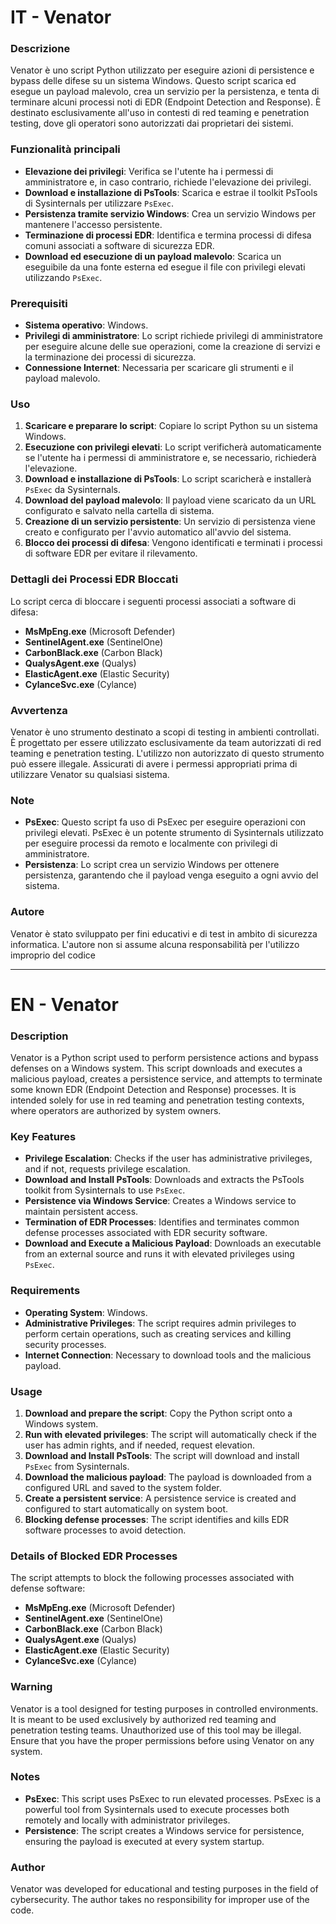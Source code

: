 # IT - Venator

### Descrizione

Venator è uno script Python utilizzato per eseguire azioni di persistence e bypass delle difese su un sistema Windows. Questo script scarica ed esegue un payload malevolo, crea un servizio per la persistenza, e tenta di terminare alcuni processi noti di EDR (Endpoint Detection and Response). È destinato esclusivamente all'uso in contesti di red teaming e penetration testing, dove gli operatori sono autorizzati dai proprietari dei sistemi.

### Funzionalità principali

- **Elevazione dei privilegi**: Verifica se l'utente ha i permessi di amministratore e, in caso contrario, richiede l'elevazione dei privilegi.
- **Download e installazione di PsTools**: Scarica e estrae il toolkit PsTools di Sysinternals per utilizzare `PsExec`.
- **Persistenza tramite servizio Windows**: Crea un servizio Windows per mantenere l'accesso persistente.
- **Terminazione di processi EDR**: Identifica e termina processi di difesa comuni associati a software di sicurezza EDR.
- **Download ed esecuzione di un payload malevolo**: Scarica un eseguibile da una fonte esterna ed esegue il file con privilegi elevati utilizzando `PsExec`.

### Prerequisiti

- **Sistema operativo**: Windows.
- **Privilegi di amministratore**: Lo script richiede privilegi di amministratore per eseguire alcune delle sue operazioni, come la creazione di servizi e la terminazione dei processi di sicurezza.
- **Connessione Internet**: Necessaria per scaricare gli strumenti e il payload malevolo.

### Uso

1. **Scaricare e preparare lo script**: Copiare lo script Python su un sistema Windows.
2. **Esecuzione con privilegi elevati**: Lo script verificherà automaticamente se l'utente ha i permessi di amministratore e, se necessario, richiederà l'elevazione.
3. **Download e installazione di PsTools**: Lo script scaricherà e installerà `PsExec` da Sysinternals.
4. **Download del payload malevolo**: Il payload viene scaricato da un URL configurato e salvato nella cartella di sistema.
5. **Creazione di un servizio persistente**: Un servizio di persistenza viene creato e configurato per l'avvio automatico all'avvio del sistema.
6. **Blocco dei processi di difesa**: Vengono identificati e terminati i processi di software EDR per evitare il rilevamento.

### Dettagli dei Processi EDR Bloccati

Lo script cerca di bloccare i seguenti processi associati a software di difesa:

- **MsMpEng.exe** (Microsoft Defender)
- **SentinelAgent.exe** (SentinelOne)
- **CarbonBlack.exe** (Carbon Black)
- **QualysAgent.exe** (Qualys)
- **ElasticAgent.exe** (Elastic Security)
- **CylanceSvc.exe** (Cylance)

### Avvertenza

Venator è uno strumento destinato a scopi di testing in ambienti controllati. È progettato per essere utilizzato esclusivamente da team autorizzati di red teaming e penetration testing. L'utilizzo non autorizzato di questo strumento può essere illegale. Assicurati di avere i permessi appropriati prima di utilizzare Venator su qualsiasi sistema.

### Note

- **PsExec**: Questo script fa uso di PsExec per eseguire operazioni con privilegi elevati. PsExec è un potente strumento di Sysinternals utilizzato per eseguire processi da remoto e localmente con privilegi di amministratore.
- **Persistenza**: Lo script crea un servizio Windows per ottenere persistenza, garantendo che il payload venga eseguito a ogni avvio del sistema.

### Autore

Venator è stato sviluppato per fini educativi e di test in ambito di sicurezza informatica. L'autore non si assume alcuna responsabilità per l'utilizzo improprio del codice

---

# EN - Venator

### Description

Venator is a Python script used to perform persistence actions and bypass defenses on a Windows system. This script downloads and executes a malicious payload, creates a persistence service, and attempts to terminate some known EDR (Endpoint Detection and Response) processes. It is intended solely for use in red teaming and penetration testing contexts, where operators are authorized by system owners.

### Key Features

- **Privilege Escalation**: Checks if the user has administrative privileges, and if not, requests privilege escalation.
- **Download and Install PsTools**: Downloads and extracts the PsTools toolkit from Sysinternals to use `PsExec`.
- **Persistence via Windows Service**: Creates a Windows service to maintain persistent access.
- **Termination of EDR Processes**: Identifies and terminates common defense processes associated with EDR security software.
- **Download and Execute a Malicious Payload**: Downloads an executable from an external source and runs it with elevated privileges using `PsExec`.

### Requirements

- **Operating System**: Windows.
- **Administrative Privileges**: The script requires admin privileges to perform certain operations, such as creating services and killing security processes.
- **Internet Connection**: Necessary to download tools and the malicious payload.

### Usage

1. **Download and prepare the script**: Copy the Python script onto a Windows system.
2. **Run with elevated privileges**: The script will automatically check if the user has admin rights, and if needed, request elevation.
3. **Download and Install PsTools**: The script will download and install `PsExec` from Sysinternals.
4. **Download the malicious payload**: The payload is downloaded from a configured URL and saved to the system folder.
5. **Create a persistent service**: A persistence service is created and configured to start automatically on system boot.
6. **Blocking defense processes**: The script identifies and kills EDR software processes to avoid detection.

### Details of Blocked EDR Processes

The script attempts to block the following processes associated with defense software:

- **MsMpEng.exe** (Microsoft Defender)
- **SentinelAgent.exe** (SentinelOne)
- **CarbonBlack.exe** (Carbon Black)
- **QualysAgent.exe** (Qualys)
- **ElasticAgent.exe** (Elastic Security)
- **CylanceSvc.exe** (Cylance)

### Warning

Venator is a tool designed for testing purposes in controlled environments. It is meant to be used exclusively by authorized red teaming and penetration testing teams. Unauthorized use of this tool may be illegal. Ensure that you have the proper permissions before using Venator on any system.

### Notes

- **PsExec**: This script uses PsExec to run elevated processes. PsExec is a powerful tool from Sysinternals used to execute processes both remotely and locally with administrator privileges.
- **Persistence**: The script creates a Windows service for persistence, ensuring the payload is executed at every system startup.

### Author

Venator was developed for educational and testing purposes in the field of cybersecurity. The author takes no responsibility for improper use of the code.
